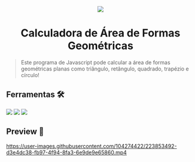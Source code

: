 <div align="center">
<img src="https://pluspng.com/img-png/logo-javascript-png-other-resolutions-240-240-pixels-240.png"/>
<h1>Calculadora de Área de Formas Geométricas</h1>
</div>

> Este programa de Javascript pode calcular a área de formas geométricas planas como triângulo, retângulo, quadrado, trapézio e círculo!

## Ferramentas 🛠️
<img src="https://img.shields.io/badge/HTML5-E34F26?style=for-the-badge&logo=html5&logoColor=white"/>
<img src="https://img.shields.io/badge/CSS3-1572B6?style=for-the-badge&logo=css3&logoColor=white"/>
<img src="https://img.shields.io/badge/JavaScript-F7DF1E?style=for-the-badge&logo=javascript&logoColor=black"/>

## Preview 🔆
https://user-images.githubusercontent.com/104274422/223853492-d3e4dc38-fb97-4f94-8fa3-6e9de9e65860.mp4
